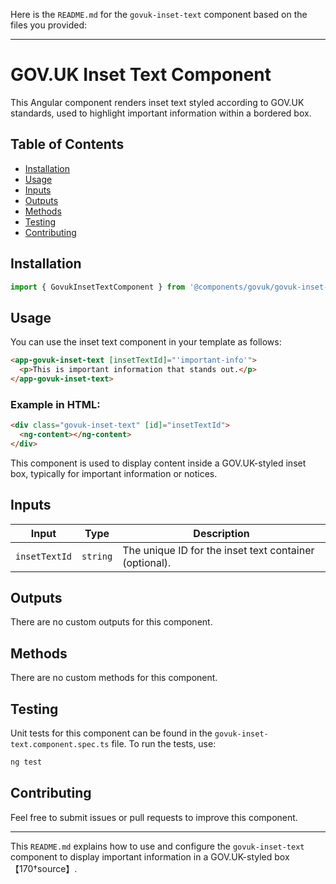 Here is the `README.md` for the `govuk-inset-text` component based on the files you provided:

---

# GOV.UK Inset Text Component

This Angular component renders inset text styled according to GOV.UK standards, used to highlight important information within a bordered box.

## Table of Contents

- [Installation](#installation)
- [Usage](#usage)
- [Inputs](#inputs)
- [Outputs](#outputs)
- [Methods](#methods)
- [Testing](#testing)
- [Contributing](#contributing)

## Installation

```typescript
import { GovukInsetTextComponent } from '@components/govuk/govuk-inset-text/govuk-inset-text.component';
```

## Usage

You can use the inset text component in your template as follows:

```html
<app-govuk-inset-text [insetTextId]="'important-info'">
  <p>This is important information that stands out.</p>
</app-govuk-inset-text>
```

### Example in HTML:

```html
<div class="govuk-inset-text" [id]="insetTextId">
  <ng-content></ng-content>
</div>
```

This component is used to display content inside a GOV.UK-styled inset box, typically for important information or notices.

## Inputs

| Input         | Type     | Description                                            |
| ------------- | -------- | ------------------------------------------------------ |
| `insetTextId` | `string` | The unique ID for the inset text container (optional). |

## Outputs

There are no custom outputs for this component.

## Methods

There are no custom methods for this component.

## Testing

Unit tests for this component can be found in the `govuk-inset-text.component.spec.ts` file. To run the tests, use:

```bash
ng test
```

## Contributing

Feel free to submit issues or pull requests to improve this component.

---

This `README.md` explains how to use and configure the `govuk-inset-text` component to display important information in a GOV.UK-styled box【170†source】.
